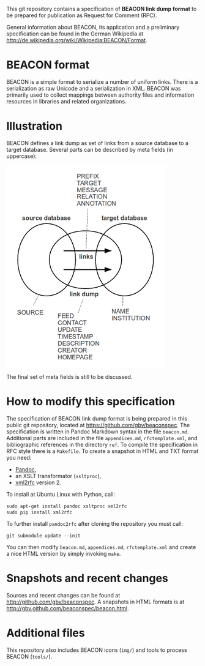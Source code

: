 This git repository contains a specification of **BEACON link dump format** to
be prepared for publication as Request for Comment (RFC).

General information about BEACON, its application and a preliminary
specification can be found in the German Wikipedia at
<http://de.wikipedia.org/wiki/Wikipedia:BEACON/Format>.

# BEACON format

BEACON is a simple format to serialize a number of uniform links.  There is a
serialization as raw Unicode and a serialization in XML.  BEACON was primarily
used to collect mappings between authority files and information resources in
libraries and related organizations.

# Illustration

BEACON defines a link dump as set of links from a source database to a target
database. Several parts can be described by meta fields (in uppercase):

![](beaconspec-diagram.png)

The final set of meta fields is still to be discussed.

# How to modify this specification

The specification of BEACON link dump format is being prepared in this public
git repository, located at <https://github.com/gbv/beaconspec>. The
specification is written in Pandoc Markdown syntax in the file `beacon.md`.
Additional parts are included in the file `appendices.md`, `rfctemplate.xml`,
and bibliographic references in the directory `ref`. To compile the
specification in RFC style there is a `Makefile`. To create a snapshot in HTML
and TXT format you need:

* [Pandoc](http://johnmacfarlane.net/pandoc/),
* an XSLT transformator (`xsltproc`),
* [xml2rfc](http://xml.resource.org/) version 2.

To install at Ubuntu Linux with Python, call:

    sudo apt-get install pandoc xsltproc xml2rfc
    sudo pip install xml2rfc

To further install `pandoc2rfc` after cloning the repository you must call:

    git submodule update --init

You can then modify `beacon.md`, `appendices.md`, `rfctemplate.xml` and create
a nice HTML version by simply invoking `make`.

# Snapshots and recent changes

Sources and recent changes can be found at <http://github.com/gbv/beaconspec>.
A snapshots in HTML formats is at <http://gbv.github.com/beaconspec/beacon.html>.

# Additional files

This repository also includes BEACON icons (`img/`) and tools to process BEACON 
(`tools/`).
